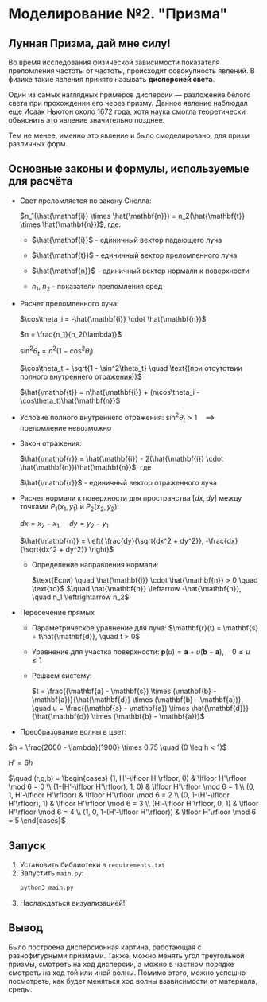 Моделирование №2. "Призма"
=
Лунная Призма, дай мне силу!
-

Во время исследования физической зависимости показателя преломления частоты от частоты, происходит совокупность явлений.
В физике такие явления принято называть **дисперсией света**. 

Один из самых наглядных примеров дисперсии — разложение белого света при прохождении его через призму. Данное явление
наблюдал еще Исаак Ньютон около 1672 года, хотя наука смогла теоретически объяснить это явление значительно позднее.

Тем не менее, именно это явление и было смоделировано, для призм различных форм.

Основные законы и формулы, используемые для расчёта
-

- Свет преломляется по закону Снелла:
    
    $n_1(\hat{\mathbf{i}} \times \hat{\mathbf{n}}) = n_2(\hat{\mathbf{t}} \times \hat{\mathbf{n}})$, где:
    - $\hat{\mathbf{i}}$ - единичный вектор падающего луча

    - $\hat{\mathbf{t}}$ - единичный вектор преломленного луча

    - $\hat{\mathbf{n}}$ - единичный вектор нормали к поверхности

    - $n_1$, $n_2$ - показатели преломления сред
- Расчет преломленного луча:

    $\cos\theta_i = -\hat{\mathbf{i}} \cdot \hat{\mathbf{n}}$
    
    $n = \frac{n_1}{n_2(\lambda)}$
    
    $\sin^2\theta_t = n^2(1 - \cos^2\theta_i)$
    
    $\cos\theta_t = \sqrt{1 - \sin^2\theta_t} \quad \text{(при отсутствии полного внутреннего отражения)}$
    
    $\hat{\mathbf{t}} = n\hat{\mathbf{i}} + (n\cos\theta_i - \cos\theta_t)\hat{\mathbf{n}}$
- Условие полного внутреннего отражения:
    $\sin^2\theta_t > 1 \quad \implies \quad \text{преломление невозможно}$
- Закон отражения:

    $\hat{\mathbf{r}} = \hat{\mathbf{i}} - 2(\hat{\mathbf{i}} \cdot \hat{\mathbf{n}})\hat{\mathbf{n}}$, где
    
    $\hat{\mathbf{r}}$ - единичный вектор отраженного луча
- Расчет нормали к поверхности для пространства $[dx, dy]$ между точками $P_1(x_1,y_1)$ и $P_2(x_2,y_2)$:

    $dx = x_2 - x_1, \quad dy = y_2 - y_1$
    
    $\hat{\mathbf{n}} = \left( \frac{dy}{\sqrt{dx^2 + dy^2}}, -\frac{dx}{\sqrt{dx^2 + dy^2}} \right)$
  - Определение направления нормали:
    
      $\text{Если} \quad \hat{\mathbf{i}} \cdot \hat{\mathbf{n}} > 0 \quad \text{то}$
    $\quad \hat{\mathbf{n}} \leftarrow -\hat{\mathbf{n}}, \quad n_1 \leftrightarrow n_2$

- Пересечение прямых

  - Параметрическое уравнение для луча:
      $\mathbf{r}(t) = \mathbf{s} + t\hat{\mathbf{d}}, \quad t > 0$
  - Уравнение для участка поверхности:
      $\mathbf{p}(u) = \mathbf{a} + u(\mathbf{b} - \mathbf{a}), \quad 0 \leq u \leq 1$
  - Решаем систему:

    $t = \frac{(\mathbf{a} - \mathbf{s}) \times (\mathbf{b} - \mathbf{a})}{\hat{\mathbf{d}} \times (\mathbf{b} - \mathbf{a})}, \quad u = \frac{(\mathbf{s} - \mathbf{a}) \times \hat{\mathbf{d}}}{\hat{\mathbf{d}} \times (\mathbf{b} - \mathbf{a})}$
- Преобразование волны в цвет:

$h = \frac{2000 - \lambda}{1900} \times 0.75 \quad (0 \leq h < 1)$

$H' = 6h$

$\quad (r,g,b) = \begin{cases} 
(1, H'-\lfloor H'\rfloor, 0) & \lfloor H'\rfloor \mod 6 = 0 \\
(1-(H'-\lfloor H'\rfloor), 1, 0) & \lfloor H'\rfloor \mod 6 = 1 \\
(0, 1, H'-\lfloor H'\rfloor) & \lfloor H'\rfloor \mod 6 = 2 \\
(0, 1-(H'-\lfloor H'\rfloor), 1) & \lfloor H'\rfloor \mod 6 = 3 \\
(H'-\lfloor H'\rfloor, 0, 1) & \lfloor H'\rfloor \mod 6 = 4 \\
(1, 0, 1-(H'-\lfloor H'\rfloor)) & \lfloor H'\rfloor \mod 6 = 5 
\end{cases}$

Запуск
-
1) Установить библиотеки в `requirements.txt`
2) Запустить `main.py`:
    ```bash
    python3 main.py
    ```
3) Наслаждаться визуализацией!


Вывод
-
Было построена дисперсионная картина, работающая с разнофигурными призмами. Также, можно менять угол треугольной призмы,
смотреть на ход дисперсии, а можно в частном порядке смотреть на ход той или иной волны.
Помимо этого, можно успешно посмотреть, как будет меняться ход волны взависимости от материала, среды. 